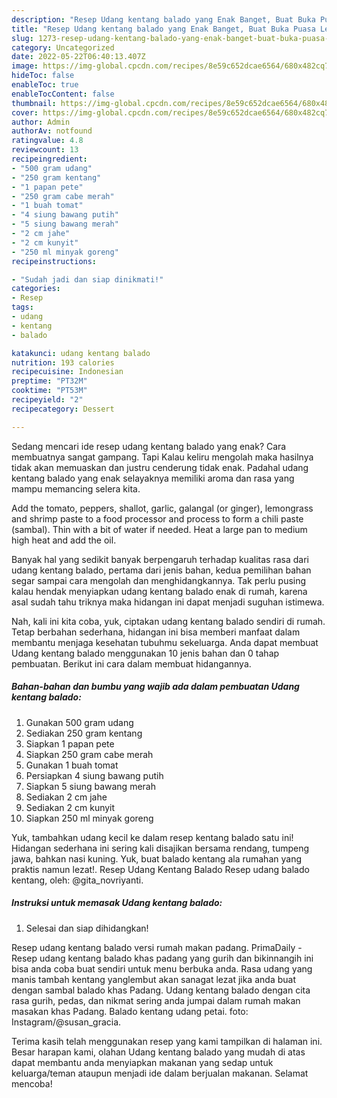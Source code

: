 ```yaml
---
description: "Resep Udang kentang balado yang Enak Banget, Buat Buka Puasa Lezat"
title: "Resep Udang kentang balado yang Enak Banget, Buat Buka Puasa Lezat"
slug: 1273-resep-udang-kentang-balado-yang-enak-banget-buat-buka-puasa-lezat
category: Uncategorized
date: 2022-05-22T06:40:13.407Z
image: https://img-global.cpcdn.com/recipes/8e59c652dcae6564/680x482cq70/udang-kentang-balado-foto-resep-utama.jpg
hideToc: false
enableToc: true
enableTocContent: false
thumbnail: https://img-global.cpcdn.com/recipes/8e59c652dcae6564/680x482cq70/udang-kentang-balado-foto-resep-utama.jpg
cover: https://img-global.cpcdn.com/recipes/8e59c652dcae6564/680x482cq70/udang-kentang-balado-foto-resep-utama.jpg
author: Admin
authorAv: notfound
ratingvalue: 4.8
reviewcount: 13
recipeingredient:
- "500 gram udang"
- "250 gram kentang"
- "1 papan pete"
- "250 gram cabe merah"
- "1 buah tomat"
- "4 siung bawang putih"
- "5 siung bawang merah"
- "2 cm jahe"
- "2 cm kunyit"
- "250 ml minyak goreng"
recipeinstructions:

- "Sudah jadi dan siap dinikmati!"
categories:
- Resep
tags:
- udang
- kentang
- balado

katakunci: udang kentang balado 
nutrition: 193 calories
recipecuisine: Indonesian
preptime: "PT32M"
cooktime: "PT53M"
recipeyield: "2"
recipecategory: Dessert

---
```



Sedang mencari ide resep udang kentang balado yang enak? Cara membuatnya sangat gampang. Tapi Kalau keliru mengolah maka hasilnya tidak akan memuaskan dan justru cenderung tidak enak. Padahal udang kentang balado yang enak selayaknya memiliki aroma dan rasa yang mampu memancing selera kita.


Add the tomato, peppers, shallot, garlic, galangal (or ginger), lemongrass and shrimp paste to a food processor and process to form a chili paste (sambal). Thin with a bit of water if needed. Heat a large pan to medium high heat and add the oil.

Banyak hal yang sedikit banyak berpengaruh terhadap kualitas rasa dari udang kentang balado, pertama dari jenis bahan, kedua pemilihan bahan segar sampai cara mengolah dan menghidangkannya. Tak perlu pusing kalau hendak menyiapkan udang kentang balado enak di rumah, karena asal sudah tahu triknya maka hidangan ini dapat menjadi suguhan istimewa.


Nah, kali ini kita coba, yuk, ciptakan udang kentang balado sendiri di rumah. Tetap berbahan sederhana, hidangan ini bisa memberi manfaat dalam membantu menjaga kesehatan tubuhmu sekeluarga. Anda dapat membuat Udang kentang balado menggunakan 10 jenis bahan dan 0 tahap pembuatan. Berikut ini cara dalam membuat hidangannya.

<!--inarticleads1-->

##### Bahan-bahan dan bumbu yang wajib ada dalam pembuatan Udang kentang balado:

1. Gunakan 500 gram udang
1. Sediakan 250 gram kentang
1. Siapkan 1 papan pete
1. Siapkan 250 gram cabe merah
1. Gunakan 1 buah tomat
1. Persiapkan 4 siung bawang putih
1. Siapkan 5 siung bawang merah
1. Sediakan 2 cm jahe
1. Sediakan 2 cm kunyit
1. Siapkan 250 ml minyak goreng


Yuk, tambahkan udang kecil ke dalam resep kentang balado satu ini! Hidangan sederhana ini sering kali disajikan bersama rendang, tumpeng jawa, bahkan nasi kuning. Yuk, buat balado kentang ala rumahan yang praktis namun lezat!. Resep Udang Kentang Balado Resep udang balado kentang, oleh: @gita_novriyanti. 

<!--inarticleads2-->

##### Instruksi untuk memasak Udang kentang balado:


1. Selesai dan siap dihidangkan!

Resep udang kentang balado versi rumah makan padang. PrimaDaily - Resep udang kentang balado khas padang yang gurih dan bikinnangih ini bisa anda coba buat sendiri untuk menu berbuka anda. Rasa udang yang manis tambah kentang yanglembut akan sanagat lezat jika anda buat dengan sambal balado khas Padang. Udang kentang balado dengan cita rasa gurih, pedas, dan nikmat sering anda jumpai dalam rumah makan masakan khas Padang. Balado kentang udang petai. foto: Instagram/@susan_gracia. 

Terima kasih telah menggunakan resep yang kami tampilkan di halaman ini. Besar harapan kami, olahan Udang kentang balado yang mudah di atas dapat membantu anda menyiapkan makanan yang sedap untuk keluarga/teman ataupun menjadi ide dalam berjualan makanan. Selamat mencoba!
